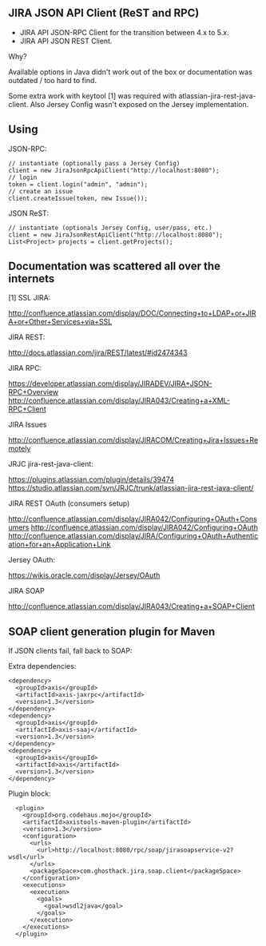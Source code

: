 JIRA JSON API Client (ReST and RPC)
-----------------------------------

* JIRA API JSON-RPC Client for the transition between 4.x to 5.x.
* JIRA API JSON REST Client.

Why?

Available options in Java didn't work out of the box or documentation was outdated / too hard to find.

Some extra work with keytool [1] was required with atlassian-jira-rest-java-client. Also Jersey Config wasn't exposed on the Jersey implementation.


Using
-----

JSON-RPC:

    // instantiate (optionally pass a Jersey Config)
    client = new JiraJsonRpcApiClient("http://localhost:8080");
    // login
    token = client.login("admin", "admin");
    // create an issue
    client.createIssue(token, new Issue());

JSON ReST:

    // instantiate (optionals Jersey Config, user/pass, etc.)
    client = new JiraJsonRestApiClient("http://localhost:8080");
    List<Project> projects = client.getProjects();
    

Documentation was scattered all over the internets
--------------------------------------------------

[1] SSL JIRA:

http://confluence.atlassian.com/display/DOC/Connecting+to+LDAP+or+JIRA+or+Other+Services+via+SSL

JIRA REST:

http://docs.atlassian.com/jira/REST/latest/#id2474343

JIRA RPC:

https://developer.atlassian.com/display/JIRADEV/JIRA+JSON-RPC+Overview
http://confluence.atlassian.com/display/JIRA043/Creating+a+XML-RPC+Client

JIRA Issues

http://confluence.atlassian.com/display/JIRACOM/Creating+Jira+Issues+Remotely

JRJC jira-rest-java-client:

https://plugins.atlassian.com/plugin/details/39474
https://studio.atlassian.com/svn/JRJC/trunk/atlassian-jira-rest-java-client/

JIRA REST OAuth (consumers setup)

http://confluence.atlassian.com/display/JIRA042/Configuring+OAuth+Consumers
http://confluence.atlassian.com/display/JIRA042/Configuring+OAuth
http://confluence.atlassian.com/display/JIRA/Configuring+OAuth+Authentication+for+an+Application+Link

Jersey OAuth:

https://wikis.oracle.com/display/Jersey/OAuth

JIRA SOAP

http://confluence.atlassian.com/display/JIRA043/Creating+a+SOAP+Client


SOAP client generation plugin for Maven
---------------------------------------

If JSON clients fail, fall back to SOAP:

Extra dependencies:

    <dependency>
      <groupId>axis</groupId>
      <artifactId>axis-jaxrpc</artifactId>
      <version>1.3</version>
    </dependency>
    <dependency>
      <groupId>axis</groupId>
      <artifactId>axis-saaj</artifactId>
      <version>1.3</version>
    </dependency>
    <dependency>
      <groupId>axis</groupId>
      <artifactId>axis</artifactId>
      <version>1.3</version>
    </dependency>

Plugin block:

      <plugin>
        <groupId>org.codehaus.mojo</groupId>
        <artifactId>axistools-maven-plugin</artifactId>
        <version>1.3</version>
        <configuration>
          <urls>
            <url>http://localhost:8080/rpc/soap/jirasoapservice-v2?wsdl</url>
          </urls>
          <packageSpace>com.ghosthack.jira.soap.client</packageSpace>
        </configuration>
        <executions>
          <execution>
            <goals>
              <goal>wsdl2java</goal>
            </goals>
          </execution>
        </executions>
      </plugin>

